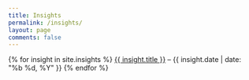 ```yaml
---
title: Insights
permalink: /insights/
layout: page
comments: false
---
```


{% for insight in site.insights %}
<a href="{{ insight.url }}">{{ insight.title }}</a> – {{ insight.date | date:
"%b %d, %Y" }} {% endfor %}
